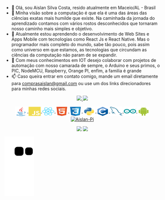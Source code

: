- 👋 Olá, sou Aislan Silva Costa, resido atualmente em Maceio/AL - Brasil
- 👀 Minha visão sobre a computação é que ela é uma das áreas das ciências exatas mais humilde que existe. Na caminhada da jornada do aprendizado contamos com vários rostos desconhecidos que tornaram nosso caminho mais simples e objetivo.
- 🌱 Atualmente estou aprendendo o desenvolvimento de Web Sites e Apps Mobile com tecnologias como React Js e React Native. Mas o programador mais completo do mundo, sabe tão pouco, pois
assim como universo em que estamos, as tecnologias que circundam as ciências da computação não param de se expandir.
- 💞️ Com meus conhecimentos em IOT desejo colaborar com projetos de automação com nosso camarada de sempre, o Arduino e seus primos, o PIC, NodeMCU, Raspberry, Orange PI, enfim, a familia é grande
- 📫 Caso queira entrar em contato comigo, mande um email diretamente para comprasaislan@gmail.com ou use um dos links direcionadores para minhas redes sociais.





<div align="center">
  <a href="https://github.com/pkaislan123">
  <img height="180em" src="https://github-readme-stats.vercel.app/api?username=pkaislan123&show_icons=true&theme=dracula&include_all_commits=true&count_private=true"/>
  <img height="180em" src="https://github-readme-stats.vercel.app/api/top-langs/?username=pkaislan123&layout=compact&langs_count=7&theme=dracula"/>
</div>

  <div  align="center">
  <div style="display: inline_block"><br>
  <img align="center" alt="Aislan-Java" height="30" width="40" src="https://raw.githubusercontent.com/devicons/devicon/master/icons/java/java-original.svg">
  <img align="center" alt="Aislan-Js" height="30" width="40" src="https://raw.githubusercontent.com/devicons/devicon/master/icons/javascript/javascript-plain.svg">
  <img align="center" alt="Aislan-React" height="30" width="40" src="https://raw.githubusercontent.com/devicons/devicon/master/icons/react/react-original.svg">
  <img align="center" alt="Aislan-HTML" height="30" width="40" src="https://raw.githubusercontent.com/devicons/devicon/master/icons/html5/html5-original.svg">
  <img align="center" alt="Aislan-CSS" height="30" width="40" src="https://raw.githubusercontent.com/devicons/devicon/master/icons/css3/css3-original.svg">
  <img align="center" alt="Aislan-Python" height="30" width="40" src="https://raw.githubusercontent.com/devicons/devicon/master/icons/python/python-original.svg">
  <img align="center" alt="Aislan-C" height="30" width="40" src="https://raw.githubusercontent.com/devicons/devicon/master/icons/c/c-original.svg">
  <img align="center" alt="Aislan-Mysql" height="30" width="40" src="https://raw.githubusercontent.com/devicons/devicon/master/icons/mysql/mysql-original.svg">
      <img align="center" alt="Aislan-Duino" height="30" width="40" src="https://raw.githubusercontent.com/devicons/devicon/master/icons/arduino/arduino-original.svg">
  <img align="center" alt="Aislan-Droid" height="30" width="40" src="https://raw.githubusercontent.com/devicons/devicon/master/icons/android/android-original.svg">
      <img align="center" alt="Aislan-Pi" height="30" width="40" src="https://cdn.jsdelivr.net/gh/devicons/devicon/icons/raspberrypi/raspberrypi-original.svg">
</div>
</div>
  
   
  <p/>
  
  <div  align="center">
   <a href = "mailto:comprasaislan@gmail.com"><img src="https://img.shields.io/badge/-Gmail-%23333?style=for-the-badge&logo=gmail&logoColor=white" target="_blank"></a>
   <a href="https://www.linkedin.com/in/aislan-silva-costa-10ba1b149" target="_blank"><img src="https://img.shields.io/badge/-LinkedIn-%230077B5?style=for-the-badge&logo=linkedin&logoColor=white" target="_blank"></a> 
</div>

  <p/>
  
  ![Snake animation](https://github.com/pkaislan123/pkaislan123/blob/output/github-contribution-grid-snake.svg)
   
